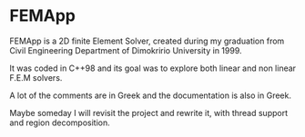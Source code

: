 # FEMApp

FEMApp is a 2D finite Element Solver, created during my graduation from Civil Engineering Department of Dimokririo University in 1999. 

It was coded in C++98 and its goal was to explore both linear and non linear F.E.M solvers. 

A lot of the comments are in Greek and the documentation is also in Greek.

Maybe someday I will revisit the project and rewrite it, with thread support and region decomposition.